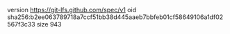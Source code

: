 version https://git-lfs.github.com/spec/v1
oid sha256:b2ee063789718a7ccf51bb38d445aaeb7bbfeb01cf58649106a1df02567f3c33
size 943
